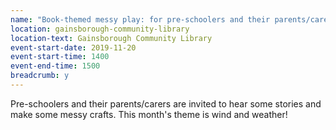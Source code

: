 ```yaml
---
name: "Book-themed messy play: for pre-schoolers and their parents/carers"
location: gainsborough-community-library
location-text: Gainsborough Community Library
event-start-date: 2019-11-20
event-start-time: 1400
event-end-time: 1500
breadcrumb: y
---
```


Pre-schoolers and their parents/carers are invited to hear some stories and make some messy crafts. This month's theme is wind and weather!
